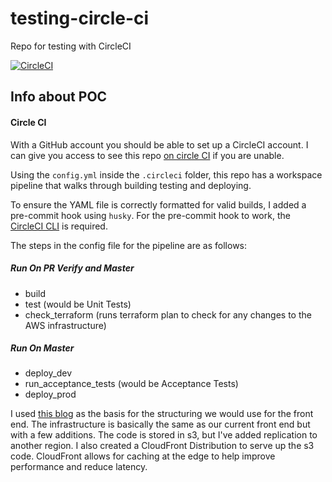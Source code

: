 # testing-circle-ci
Repo for testing with CircleCI

[![CircleCI](https://circleci.com/gh/twebber90/testing-circle-ci.svg?style=svg)](https://circleci.com/gh/twebber90/testing-circle-ci)

## Info about POC

#### Circle CI
With a GitHub account you should be able to set up a CircleCI account. I can give you access to see this repo [on circle CI](https://circleci.com/gh/twebber90/workflows/testing-circle-ci) if you are unable.

Using the `config.yml` inside the `.circleci` folder, this repo has a workspace pipeline that walks through building testing and deploying.

To ensure the YAML file is correctly formatted for valid builds, I added a pre-commit hook using `husky`. For the pre-commit hook to work, the [CircleCI CLI](https://circleci.com/docs/2.0/local-cli/#quick-installation) is required.

The steps in the config file for the pipeline are as follows:
##### Run On PR Verify and Master
* build
* test (would be Unit Tests)
* check_terraform (runs terraform plan to check for any changes to the AWS infrastructure)
##### Run On Master
* deploy_dev
* run_acceptance_tests (would be Acceptance Tests)
* deploy_prod

I used [this blog](https://rangle.io/blog/frontend-app-in-aws-with-terraform/) as the basis for the structuring we would use for the front end. The infrastructure is basically the same as our current front end but with a few additions. The code is stored in s3, but I've added replication to another region. I also created a CloudFront Distribution to serve up the s3 code. CloudFront allows for caching at the edge to help improve performance and reduce latency.

